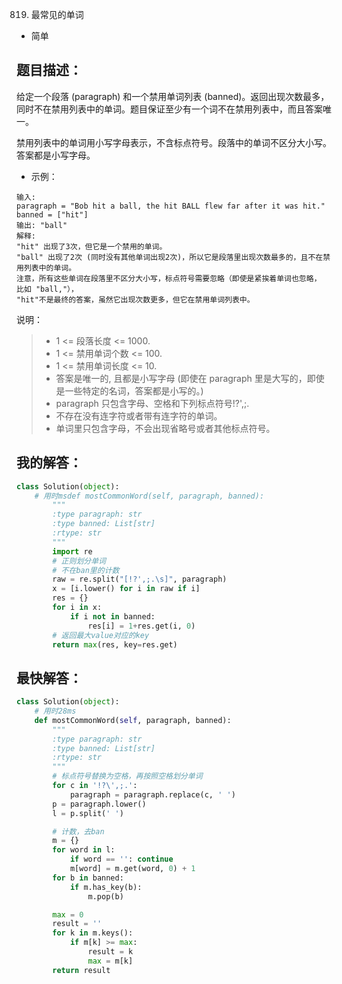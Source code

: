 819. 最常见的单词

- 简单

## 题目描述：
给定一个段落 (paragraph) 和一个禁用单词列表 (banned)。返回出现次数最多，同时不在禁用列表中的单词。题目保证至少有一个词不在禁用列表中，而且答案唯一。

禁用列表中的单词用小写字母表示，不含标点符号。段落中的单词不区分大小写。答案都是小写字母。

- 示例：

```
输入:
paragraph = "Bob hit a ball, the hit BALL flew far after it was hit."
banned = ["hit"]
输出: "ball"
解释:
"hit" 出现了3次，但它是一个禁用的单词。
"ball" 出现了2次 (同时没有其他单词出现2次)，所以它是段落里出现次数最多的，且不在禁用列表中的单词。
注意，所有这些单词在段落里不区分大小写，标点符号需要忽略（即使是紧挨着单词也忽略， 比如 "ball,"），
"hit"不是最终的答案，虽然它出现次数更多，但它在禁用单词列表中。
```

说明：
> - 1 <= 段落长度 <= 1000.
> - 1 <= 禁用单词个数 <= 100.
> - 1 <= 禁用单词长度 <= 10.
> - 答案是唯一的, 且都是小写字母 (即使在 paragraph 里是大写的，即使是一些特定的名词，答案都是小写的。)
> - paragraph 只包含字母、空格和下列标点符号!?',;.
> - 不存在没有连字符或者带有连字符的单词。
> - 单词里只包含字母，不会出现省略号或者其他标点符号。


## 我的解答：
``` python
class Solution(object):
    # 用时msdef mostCommonWord(self, paragraph, banned):
        """
        :type paragraph: str
        :type banned: List[str]
        :rtype: str
        """
        import re
        # 正则划分单词
        # 不在ban里的计数
        raw = re.split("[!?',;.\s]", paragraph)
        x = [i.lower() for i in raw if i]
        res = {}
        for i in x:
            if i not in banned:
                res[i] = 1+res.get(i, 0)
        # 返回最大value对应的key
        return max(res, key=res.get)
```

## 最快解答：
``` python
class Solution(object):
    # 用时28ms
    def mostCommonWord(self, paragraph, banned):
        """
        :type paragraph: str
        :type banned: List[str]
        :rtype: str
        """
        # 标点符号替换为空格，再按照空格划分单词
        for c in '!?\',;.':
            paragraph = paragraph.replace(c, ' ')
        p = paragraph.lower()
        l = p.split(' ')

        # 计数，去ban
        m = {}
        for word in l:
            if word == '': continue
            m[word] = m.get(word, 0) + 1
        for b in banned:
            if m.has_key(b):
                m.pop(b)

        max = 0
        result = ''
        for k in m.keys():
            if m[k] >= max:
                result = k
                max = m[k]
        return result
```
